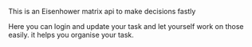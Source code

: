 This is an Eisenhower matrix api to make decisions fastly

Here you can login and update your task and let yourself work on those easily.
it helps you organise your task.
